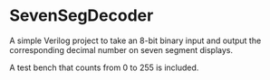 # SevenSegDecoder
A simple Verilog project to take an 8-bit binary input and output the corresponding decimal number on seven segment displays.

A test bench that counts from 0 to 255 is included.
